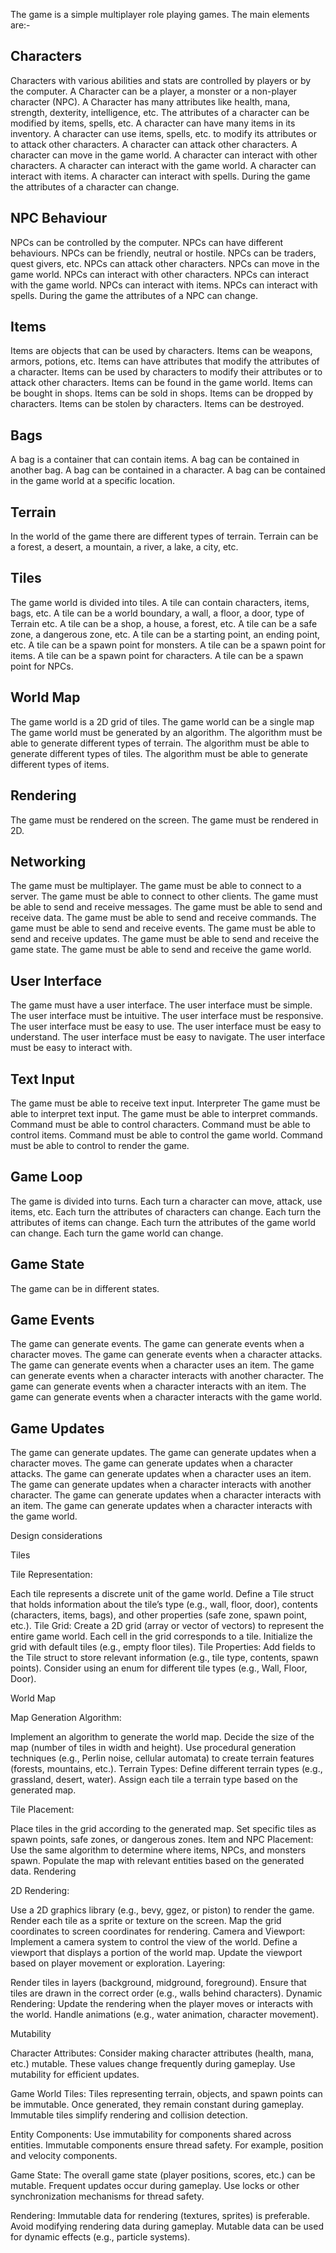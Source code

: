 The game is a simple multiplayer role playing games.
The main elements are:-

## Characters 
Characters with various abilities and stats are controlled by players or by the computer.
A Character can be a player, a monster or a non-player character (NPC).
A Character has many attributes like health, mana, strength, dexterity, intelligence, etc.
The attributes of a character can be modified by items, spells, etc.
A character can have many items in its inventory.
A character can use items, spells, etc. to modify its attributes or to attack other characters.
A character can attack other characters.
A character can move in the game world.
A character can interact with other characters.
A character can interact with the game world.
A character can interact with items.
A character can interact with spells.
During the game the attributes of a character can change.


## NPC Behaviour
NPCs can be controlled by the computer.
NPCs can have different behaviours.
NPCs can be friendly, neutral or hostile.
NPCs can be traders, quest givers, etc.
NPCs can attack other characters.
NPCs can move in the game world.
NPCs can interact with other characters.
NPCs can interact with the game world.
NPCs can interact with items.
NPCs can interact with spells.
During the game the attributes of a NPC can change.




## Items
Items are objects that can be used by characters.
Items can be weapons, armors, potions, etc.
Items can have attributes that modify the attributes of a character.
Items can be used by characters to modify their attributes or to attack other characters.
Items can be found in the game world.
Items can be bought in shops.
Items can be sold in shops.
Items can be dropped by characters.
Items can be stolen by characters.
Items can be destroyed.


## Bags
A bag is a container that can contain items.
A bag can be contained in another bag.
A bag can be contained in a character.
A bag can be contained in the game world at a specific location.  


## Terrain
In the world of the game there are different types of terrain.
Terrain can be a forest, a desert, a mountain, a river, a lake, a city, etc.


## Tiles
The game world is divided into tiles.
A tile can contain characters, items, bags, etc.
A tile can be a world boundary, a wall, a floor, a door, type of Terrain etc.
A tile can be a shop, a house, a forest, etc.
A tile can be a safe zone, a dangerous zone, etc.
A tile can be a starting point, an ending point, etc.
A tile can be a spawn point for monsters.
A tile can be a spawn point for items.
A tile can be a spawn point for characters.
A tile can be a spawn point for NPCs.

## World Map
The game world is a 2D grid of tiles.
The game world can be a single map
The game world must be generated by an algorithm.
The algorithm must be able to generate different types of terrain.
The algorithm must be able to generate different types of tiles.
The algorithm must be able to generate different types of items.
 
## Rendering
The game must be rendered on the screen.
The game must be rendered in 2D.

## Networking
The game must be multiplayer.
The game must be able to connect to a server.
The game must be able to connect to other clients.
The game must be able to send and receive messages.
The game must be able to send and receive data.
The game must be able to send and receive commands.
The game must be able to send and receive events.
The game must be able to send and receive updates.
The game must be able to send and receive the game state.
The game must be able to send and receive the game world.   

## User Interface
The game must have a user interface.
The user interface must be simple.
The user interface must be intuitive.
The user interface must be responsive.
The user interface must be easy to use.
The user interface must be easy to understand.
The user interface must be easy to navigate.
The user interface must be easy to interact with.
 
## Text Input
The game must be able to receive text input.
Interpreter
The game must be able to interpret text input.
The game must be able to interpret commands.
Command must be able to control characters.
Command must be able to control items.
Command must be able to control the game world.
Command must be able to control to render the game.

## Game Loop
The game is divided into turns.
Each turn a character can move, attack, use items, etc.
Each turn the attributes of characters can change.
Each turn the attributes of items can change.
Each turn the attributes of the game world can change.
Each turn the game world can change.
 

## Game State
The game can be in different states.
 
    
## Game Events
The game can generate events.
The game can generate events when a character moves.
The game can generate events when a character attacks.
The game can generate events when a character uses an item.
The game can generate events when a character interacts with another character.
The game can generate events when a character interacts with an item.
The game can generate events when a character interacts with the game world.

## Game Updates
The game can generate updates.
The game can generate updates when a character moves.
The game can generate updates when a character attacks.
The game can generate updates when a character uses an item.
The game can generate updates when a character interacts with another character.
The game can generate updates when a character interacts with an item.
The game can generate updates when a character interacts with the game world.


Design considerations 

Tiles

Tile Representation:

Each tile represents a discrete unit of the game world.
Define a Tile struct that holds information about the tile’s type (e.g., wall, floor, door), contents (characters, items, bags), and other properties (safe zone, spawn point, etc.).
Tile Grid:
Create a 2D grid (array or vector of vectors) to represent the entire game world.
Each cell in the grid corresponds to a tile.
Initialize the grid with default tiles (e.g., empty floor tiles).
Tile Properties:
Add fields to the Tile struct to store relevant information (e.g., tile type, contents, spawn points).
Consider using an enum for different tile types (e.g., Wall, Floor, Door).

World Map

Map Generation Algorithm:

Implement an algorithm to generate the world map.
Decide the size of the map (number of tiles in width and height).
Use procedural generation techniques (e.g., Perlin noise, cellular automata) to create terrain features (forests, mountains, etc.).
Terrain Types:
Define different terrain types (e.g., grassland, desert, water).
Assign each tile a terrain type based on the generated map.

Tile Placement:

Place tiles in the grid according to the generated map.
Set specific tiles as spawn points, safe zones, or dangerous zones.
Item and NPC Placement:
Use the same algorithm to determine where items, NPCs, and monsters spawn.
Populate the map with relevant entities based on the generated data.
Rendering

2D Rendering:

Use a 2D graphics library (e.g., bevy, ggez, or piston) to render the game.
Render each tile as a sprite or texture on the screen.
Map the grid coordinates to screen coordinates for rendering.
Camera and Viewport:
Implement a camera system to control the view of the world.
Define a viewport that displays a portion of the world map.
Update the viewport based on player movement or exploration.
Layering:

Render tiles in layers (background, midground, foreground).
Ensure that tiles are drawn in the correct order (e.g., walls behind characters).
Dynamic Rendering:
Update the rendering when the player moves or interacts with the world.
Handle animations (e.g., water animation, character movement).

Mutability 

Character Attributes:
Consider making character attributes (health, mana, etc.) mutable.
These values change frequently during gameplay.
Use mutability for efficient updates.

Game World Tiles:
Tiles representing terrain, objects, and spawn points can be immutable.
Once generated, they remain constant during gameplay.
Immutable tiles simplify rendering and collision detection.

Entity Components:
Use immutability for components shared across entities.
Immutable components ensure thread safety.
For example, position and velocity components.

Game State:
The overall game state (player positions, scores, etc.) can be mutable.
Frequent updates occur during gameplay.
Use locks or other synchronization mechanisms for thread safety.

Rendering:
Immutable data for rendering (textures, sprites) is preferable.
Avoid modifying rendering data during gameplay.
Mutable data can be used for dynamic effects (e.g., particle systems).

